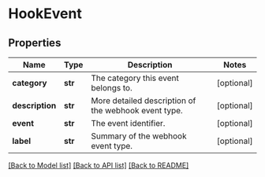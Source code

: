 # HookEvent

## Properties
Name | Type | Description | Notes
------------ | ------------- | ------------- | -------------
**category** | **str** | The category this event belongs to. | [optional] 
**description** | **str** | More detailed description of the webhook event type. | [optional] 
**event** | **str** | The event identifier. | [optional] 
**label** | **str** | Summary of the webhook event type. | [optional] 

[[Back to Model list]](../README.md#documentation-for-models) [[Back to API list]](../README.md#documentation-for-api-endpoints) [[Back to README]](../README.md)


